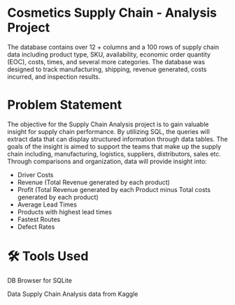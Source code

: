 # Cosmetics Supply Chain - Analysis Project
The database contains over 12 + columns and a 100 rows of supply chain data including product type, SKU, availability, economic order quantity (EOC), costs, times, and several more categories. The database was designed to track manufacturing, shipping, revenue generated, costs incurred, and inspection results.

# Problem Statement
The objective for the Supply Chain Analysis project is to gain valuable insight for supply chain performance. By utilizing SQL, the queries will extract data that can display structured information through data tables. The goals of the insight is aimed to support the teams that make up the supply chain including, manufacturing, logistics, suppliers, distributors, sales etc. Through comparisons and organization, data will provide insight into:

- Driver Costs
- Revenue (Total Revenue generated by each product)
- Profit (Total Revenue generated by each Product minus Total costs generated by each product)
- Average Lead Times
- Products with highest lead times
- Fastest Routes
- Defect Rates

# 🛠 Tools Used
DB Browser for SQLite

Data
Supply Chain Analysis data from Kaggle
